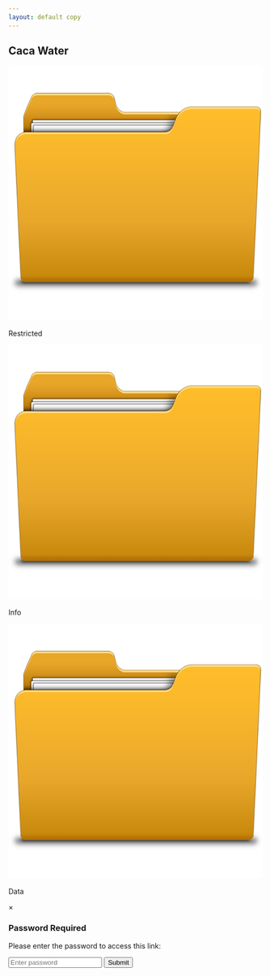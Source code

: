 ```yaml
---
layout: default copy
---
```


## Caca Water
<div class="image-gallery">
  <!-- Password-protected image (has data-password attribute) -->
  <div class="image-container password-protected">
    <img src="/assets/images/folder.png" alt="Protected image" class="responsive-image" 
         data-target="/" data-password="6ffe613e2919f074e477a0a80f95d6a1">
         <p class="image-caption">Restricted</p>
  </div>
  
  <!-- Regular image (no password protection) -->
  <div class="image-container">
    <img src="/assets/images/folder.png" alt="Regular image" class="responsive-image" 
         data-target="/">
          <p class="image-caption">Info</p>
  </div>
  
  <!-- You can add more images (protected or not) following the same pattern -->
  <div class="image-container">
    <img src="/assets/images/folder.png" alt="Another regular image" class="responsive-image" 
         data-target="/">
          <p class="image-caption">Data</p>
  </div>
</div>

<div id="passwordModal" class="password-modal">
  <div class="modal-content">
    <span class="close-modal">&times;</span>
    <h3>Password Required</h3>
    <p>Please enter the password to access this link:</p>
    <input type="password" id="passwordInput" placeholder="Enter password">
    <div id="passwordError" style="color: red; display: none;">Incorrect password</div>
    <button id="submitPassword">Submit</button>
  </div>
</div>


<script>
document.addEventListener('DOMContentLoaded', function() {
  // Variables to store the current target link and password
  let currentTarget = '';
  let currentPassword = '';
  
  // Get DOM elements
  const modal = document.getElementById('passwordModal');
  //hash the password
  const passwordInput = document.getElementById('passwordInput');
  const passwordError = document.getElementById('passwordError');
  const submitButton = document.getElementById('submitPassword');
  const closeButton = document.querySelector('.close-modal');
  
  // Ensure modal is hidden initially
  if (modal) {
    modal.style.display = 'none';
  }
  
  // Process all image containers
  document.querySelectorAll('.image-container').forEach(container => {
    const img = container.querySelector('.responsive-image');
    
    // Add click event to the container itself
    container.addEventListener('click', function() {
      if (!img) return;
      
      // Get the target URL
      currentTarget = img.getAttribute('data-target');
      
      // Check if this image has a password set
      if (img.hasAttribute('data-password')) {
        // Password-protected image
        currentPassword = img.getAttribute('data-password');
        
        // Make sure modal exists before trying to show it
        if (modal) {
          // Display the modal
          modal.style.display = 'flex';
          passwordInput.value = '';
          passwordError.style.display = 'none';
          
          // Focus the password input
          setTimeout(() => {
            passwordInput.focus();
          }, 100);
        } else {
          console.error('Password modal not found in the document!');
        }
      } else {
        // Regular image - go directly to the target
        if (currentTarget) {
          console.log('Navigating to:', currentTarget);
          window.location.href = currentTarget;
        }
      }
    });
  });
  const hash = bcrypt.hashSync("bacon", 10);
  
  // The rest of your event handlers for the modal
  if (submitButton && passwordInput && modal) {
    // Submit password
    console.log(passwordInput)
    submitButton.addEventListener('click', function() {
      if (passwordInput.value === currentPassword) {
        // Correct password - navigate to target
        modal.style.display = 'none';
        window.location.href = currentTarget;
      } else {
        // Wrong password - show error
        passwordError.style.display = 'block';
      }
    });
  
    // Close modal when X is clicked
    if (closeButton) {
      closeButton.addEventListener('click', function() {
        modal.style.display = 'none';
      });
    }
    
    // Allow pressing Enter key to submit
    passwordInput.addEventListener('keyup', function(event) {
      if (event.key === 'Enter') {
        submitButton.click();
      }
    });
    
    // Close modal when clicking outside of modal content
    window.addEventListener('click', function(event) {
      if (event.target === modal) {
        modal.style.display = 'none';
      }
    });
  }
});
</script>
